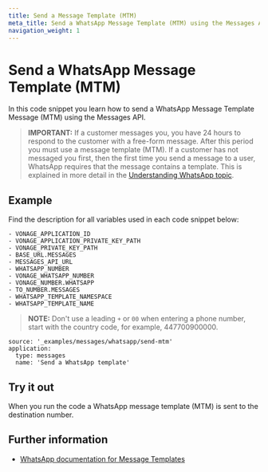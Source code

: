 ```yaml
---
title: Send a Message Template (MTM)
meta_title: Send a WhatsApp Message Template (MTM) using the Messages API
navigation_weight: 1
---
```


# Send a WhatsApp Message Template (MTM)

In this code snippet you learn how to send a WhatsApp Message Template Message (MTM) using the Messages API.

> **IMPORTANT:** If a customer messages you, you have 24 hours to respond to the customer with a free-form message. After this period you must use a message template (MTM). If a customer has not messaged you first, then the first time you send a message to a user, WhatsApp requires that the message contains a template. This is explained in more detail in the [Understanding WhatsApp topic](/messages/concepts/whatsapp).

## Example

Find the description for all variables used in each code snippet below:

```snippet_variables
- VONAGE_APPLICATION_ID
- VONAGE_APPLICATION_PRIVATE_KEY_PATH
- VONAGE_PRIVATE_KEY_PATH
- BASE_URL.MESSAGES
- MESSAGES_API_URL
- WHATSAPP_NUMBER
- VONAGE_WHATSAPP_NUMBER
- VONAGE_NUMBER.WHATSAPP
- TO_NUMBER.MESSAGES
- WHATSAPP_TEMPLATE_NAMESPACE
- WHATSAPP_TEMPLATE_NAME
```

> **NOTE:** Don't use a leading `+` or `00` when entering a phone number, start with the country code, for example, 447700900000.

```code_snippets
source: '_examples/messages/whatsapp/send-mtm'
application:
  type: messages
  name: 'Send a WhatsApp template'
```

## Try it out

When you run the code a WhatsApp message template (MTM) is sent to the destination number.

## Further information

* [WhatsApp documentation for Message Templates](https://developers.facebook.com/docs/whatsapp/api/messages/message-templates)
